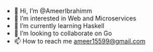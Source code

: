 - 👋 Hi, I’m @AmeerIbrahimm
- 👀 I’m interested in Web and Microservices 
- 🌱 I’m currently learning Haskell 
- 💞️ I’m looking to collaborate on Go
- 📫 How to reach me ameer15599@gmail.com

<!---
AmeerIbrahimm/AmeerIbrahimm is a ✨ special ✨ repository because its `README.md` (this file) appears on your GitHub profile.
You can click the Preview link to take a look at your changes.
--->
